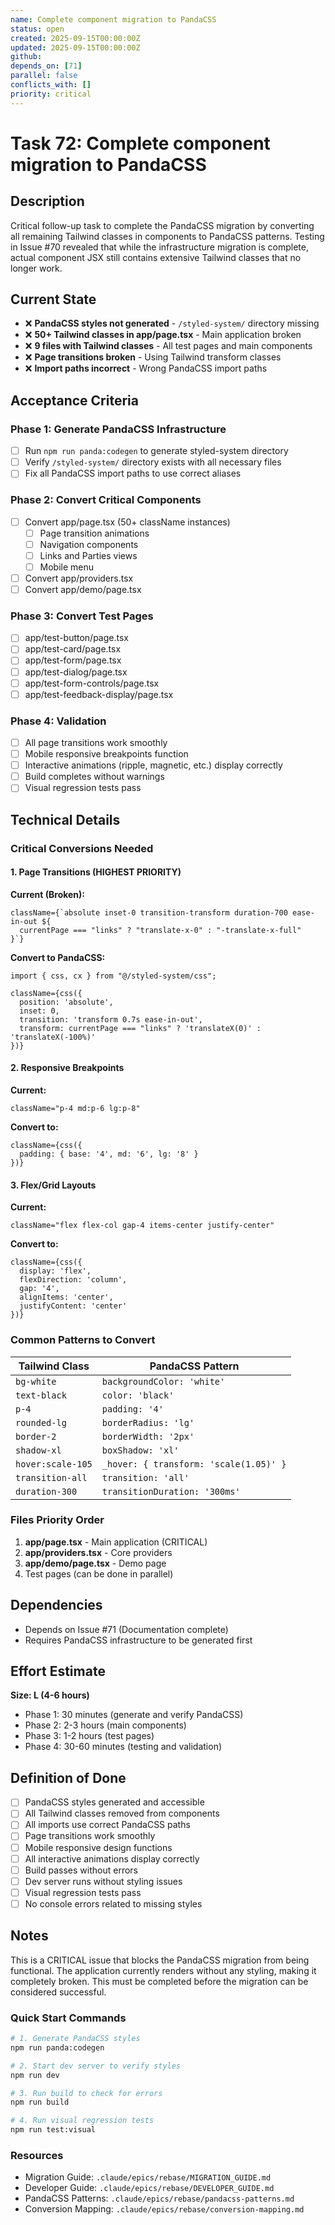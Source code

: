 ```yaml
---
name: Complete component migration to PandaCSS
status: open
created: 2025-09-15T00:00:00Z
updated: 2025-09-15T00:00:00Z
github: 
depends_on: [71]
parallel: false
conflicts_with: []
priority: critical
---
```


# Task 72: Complete component migration to PandaCSS

## Description

Critical follow-up task to complete the PandaCSS migration by converting all remaining Tailwind classes in components to PandaCSS patterns. Testing in Issue #70 revealed that while the infrastructure migration is complete, actual component JSX still contains extensive Tailwind classes that no longer work.

## Current State

- ❌ **PandaCSS styles not generated** - `/styled-system/` directory missing
- ❌ **50+ Tailwind classes in app/page.tsx** - Main application broken
- ❌ **9 files with Tailwind classes** - All test pages and main components
- ❌ **Page transitions broken** - Using Tailwind transform classes
- ❌ **Import paths incorrect** - Wrong PandaCSS import paths

## Acceptance Criteria

### Phase 1: Generate PandaCSS Infrastructure
- [ ] Run `npm run panda:codegen` to generate styled-system directory
- [ ] Verify `/styled-system/` directory exists with all necessary files
- [ ] Fix all PandaCSS import paths to use correct aliases

### Phase 2: Convert Critical Components
- [ ] Convert app/page.tsx (50+ className instances)
  - [ ] Page transition animations
  - [ ] Navigation components
  - [ ] Links and Parties views
  - [ ] Mobile menu
- [ ] Convert app/providers.tsx
- [ ] Convert app/demo/page.tsx

### Phase 3: Convert Test Pages
- [ ] app/test-button/page.tsx
- [ ] app/test-card/page.tsx
- [ ] app/test-form/page.tsx
- [ ] app/test-dialog/page.tsx
- [ ] app/test-form-controls/page.tsx
- [ ] app/test-feedback-display/page.tsx

### Phase 4: Validation
- [ ] All page transitions work smoothly
- [ ] Mobile responsive breakpoints function
- [ ] Interactive animations (ripple, magnetic, etc.) display correctly
- [ ] Build completes without warnings
- [ ] Visual regression tests pass

## Technical Details

### Critical Conversions Needed

#### 1. Page Transitions (HIGHEST PRIORITY)
**Current (Broken):**
```tsx
className={`absolute inset-0 transition-transform duration-700 ease-in-out ${
  currentPage === "links" ? "translate-x-0" : "-translate-x-full"
}`}
```

**Convert to PandaCSS:**
```tsx
import { css, cx } from "@/styled-system/css";

className={css({
  position: 'absolute',
  inset: 0,
  transition: 'transform 0.7s ease-in-out',
  transform: currentPage === "links" ? 'translateX(0)' : 'translateX(-100%)'
})}
```

#### 2. Responsive Breakpoints
**Current:**
```tsx
className="p-4 md:p-6 lg:p-8"
```

**Convert to:**
```tsx
className={css({
  padding: { base: '4', md: '6', lg: '8' }
})}
```

#### 3. Flex/Grid Layouts
**Current:**
```tsx
className="flex flex-col gap-4 items-center justify-center"
```

**Convert to:**
```tsx
className={css({
  display: 'flex',
  flexDirection: 'column',
  gap: '4',
  alignItems: 'center',
  justifyContent: 'center'
})}
```

### Common Patterns to Convert

| Tailwind Class | PandaCSS Pattern |
|----------------|------------------|
| `bg-white` | `backgroundColor: 'white'` |
| `text-black` | `color: 'black'` |
| `p-4` | `padding: '4'` |
| `rounded-lg` | `borderRadius: 'lg'` |
| `border-2` | `borderWidth: '2px'` |
| `shadow-xl` | `boxShadow: 'xl'` |
| `hover:scale-105` | `_hover: { transform: 'scale(1.05)' }` |
| `transition-all` | `transition: 'all'` |
| `duration-300` | `transitionDuration: '300ms'` |

### Files Priority Order

1. **app/page.tsx** - Main application (CRITICAL)
2. **app/providers.tsx** - Core providers
3. **app/demo/page.tsx** - Demo page
4. Test pages (can be done in parallel)

## Dependencies

- Depends on Issue #71 (Documentation complete)
- Requires PandaCSS infrastructure to be generated first

## Effort Estimate

**Size: L (4-6 hours)**

- Phase 1: 30 minutes (generate and verify PandaCSS)
- Phase 2: 2-3 hours (main components)
- Phase 3: 1-2 hours (test pages)
- Phase 4: 30-60 minutes (testing and validation)

## Definition of Done

- [ ] PandaCSS styles generated and accessible
- [ ] All Tailwind classes removed from components
- [ ] All imports use correct PandaCSS paths
- [ ] Page transitions work smoothly
- [ ] Mobile responsive design functions
- [ ] All interactive animations display correctly
- [ ] Build passes without errors
- [ ] Dev server runs without styling issues
- [ ] Visual regression tests pass
- [ ] No console errors related to missing styles

## Notes

This is a CRITICAL issue that blocks the PandaCSS migration from being functional. The application currently renders without any styling, making it completely broken. This must be completed before the migration can be considered successful.

### Quick Start Commands

```bash
# 1. Generate PandaCSS styles
npm run panda:codegen

# 2. Start dev server to verify styles
npm run dev

# 3. Run build to check for errors
npm run build

# 4. Run visual regression tests
npm run test:visual
```

### Resources

- Migration Guide: `.claude/epics/rebase/MIGRATION_GUIDE.md`
- Developer Guide: `.claude/epics/rebase/DEVELOPER_GUIDE.md`
- PandaCSS Patterns: `.claude/epics/rebase/pandacss-patterns.md`
- Conversion Mapping: `.claude/epics/rebase/conversion-mapping.md`